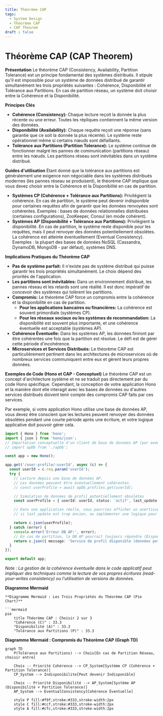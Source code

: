 ```yaml
---
title: Théorème CAP
tags:
  - System Design
  - Théorème CAP
  - CAP Theorem
draft : false
---
```


# Théorème CAP (CAP Theorem)

**Présentation**
Le théorème CAP (Consistency, Availability, Partition Tolerance) est un principe fondamental des systèmes distribués. Il stipule qu'il est impossible pour un système de données distribué de garantir simultanément les trois propriétés suivantes : Cohérence, Disponibilité et Tolérance aux Partitions. En cas de partition réseau, un système doit choisir entre la Cohérence et la Disponibilité.

**Principes Clés**
- **Cohérence (Consistency):** Chaque lecture reçoit la donnée la plus récente ou une erreur. Toutes les répliques contiennent la même version des données.
- **Disponibilité (Availability):** Chaque requête reçoit une réponse (sans garantie que ce soit la donnée la plus récente). Le système reste opérationnel même si certains nœuds sont défaillants.
- **Tolérance aux Partitions (Partition Tolerance):** Le système continue de fonctionner malgré les pannes de communication (partitions réseau) entre les nœuds. Les partitions réseau sont inévitables dans un système distribué.

**Guides d'utilisation**
Étant donné que la tolérance aux partitions est généralement une exigence non négociable dans les systèmes distribués modernes (les pannes réseau se produisent), le théorème CAP implique que vous devez choisir entre la Cohérence et la Disponibilité en cas de partition.
- **Systèmes CP (Cohérence + Tolérance aux Partitions):** Privilégient la cohérence. En cas de partition, le système peut devenir indisponible pour certaines requêtes afin de garantir que les données renvoyées sont cohérentes. Exemples : bases de données relationnelles distribuées (certaines configurations), ZooKeeper, Consul (en mode cohérent).
- **Systèmes AP (Disponibilité + Tolérance aux Partitions):** Privilégient la disponibilité. En cas de partition, le système reste disponible pour les requêtes, mais il peut renvoyer des données potentiellement obsolètes. La cohérence est atteinte éventuellement (Eventual Consistency). Exemples : la plupart des bases de données NoSQL (Cassandra, DynamoDB, MongoDB - par défaut), systèmes DNS.

**Implications Pratiques du Théorème CAP**
- **Pas de système parfait:** Il n'existe pas de système distribué qui puisse garantir les trois propriétés simultanément. Le choix dépend des priorités de l'application.
- **Les partitions sont inévitables:** Dans un environnement distribué, les pannes réseau et les retards sont une réalité. Il est donc impératif de concevoir des systèmes qui tolèrent les partitions.
- **Compromis:** Le théorème CAP force un compromis entre la cohérence et la disponibilité en cas de partition.
    - **Pour les applications bancaires ou financières:** La cohérence est souvent primordiale (systèmes CP).
    - **Pour les réseaux sociaux ou les systèmes de recommandation:** La disponibilité est souvent plus importante, et une cohérence éventuelle est acceptable (systèmes AP).
- **Cohérence Éventuelle:** Dans les systèmes AP, les données finiront par être cohérentes une fois que la partition est résolue. Le défi est de gérer cette période d'incohérence.
- **Microservices et Services Distribués:** Le théorème CAP est particulièrement pertinent dans les architectures de microservices où de nombreux services communiquent entre eux et gèrent leurs propres données.

**Exemples de Code (Hono et CAP - Conceptuel)**
Le théorème CAP est un concept d'architecture système et ne se traduit pas directement par du code Hono spécifique. Cependant, la conception de votre application Hono et la manière dont elle interagit avec les bases de données ou d'autres services distribués doivent tenir compte des compromis CAP faits par ces services.

Par exemple, si votre application Hono utilise une base de données AP, vous devez être conscient que les lectures peuvent renvoyer des données obsolètes pendant une courte période après une écriture, et votre logique applicative doit pouvoir gérer cela.

```typescript
import { Hono } from 'hono';
import { json } from 'hono/json';
// Importation conceptuelle d'un client de base de données AP (par exemple, DynamoDB)
// import apDb from './apDb';

const app = new Hono();

app.get('/user-profile/:userId', async (c) => {
  const userId = c.req.param('userId');
  try {
    // Lecture depuis une base de données AP.
    // Les données peuvent être éventuellement cohérentes.
    // const userProfile = await apDb.profiles.get(userId);

    // Simulation de données de profil potentiellement obsolètes
    const userProfile = { userId: userId, status: 'actif', last_update: new Date().toISOString() }; // Simulation

    // Dans une application réelle, vous pourriez afficher un avertissement
    // si last_update est trop ancien, ou implémenter une logique pour gérer la cohérence éventuelle.

    return c.json(userProfile);
  } catch (error) {
    console.error('Erreur DB AP:', error);
    // En cas de partition, la DB AP pourrait toujours répondre (Disponibilité)
    return c.json({ message: 'Service de profil disponible (données potentiellement non à jour)' });
  }
});

export default app;
```
*Note : La gestion de la cohérence éventuelle dans le code applicatif peut impliquer des techniques comme la lecture de vos propres écritures (read-your-writes consistency) ou l'utilisation de versions de données.*

**Diagramme Mermaid**
```mermaid
**Diagramme Mermaid : Les Trois Propriétés du Théorème CAP (Pie Chart)**

```mermaid
pie
    title Théorème CAP : Choisir 2 sur 3
    "Cohérence (C)" : 33.3
    "Disponibilité (A)" : 33.3
    "Tolérance aux Partitions (P)" : 33.3
```

**Diagramme Mermaid : Compromis du Théorème CAP (Graph TD)**

```mermaid
graph TD
    P(Tolérance aux Partitions) --> Choix[En cas de Partition Réseau, choisir entre]

    Choix -- Priorité Cohérence --> CP_System[Système CP (Cohérence + Partition Tolerance)]
    CP_System --> Indisponibilite[Peut devenir Indisponible]

    Choix -- Priorité Disponibilité --> AP_System[Système AP (Disponibilité + Partition Tolerance)]
    AP_System --> EventualConsistency[Cohérence Éventuelle]

    style P fill:#f9f,stroke:#333,stroke-width:2px
    style C fill:#ccf,stroke:#333,stroke-width:2px
    style A fill:#cfc,stroke:#333,stroke-width:2px
```